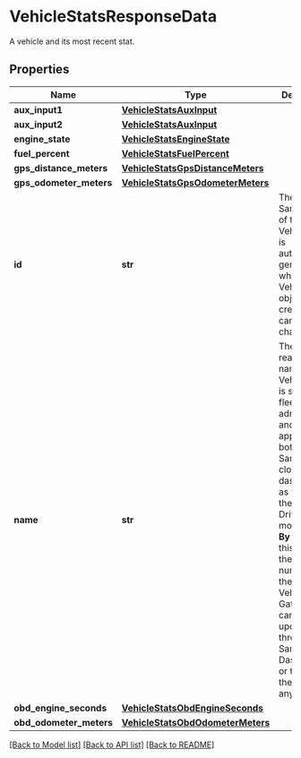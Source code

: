 # VehicleStatsResponseData

A vehicle and its most recent stat.
## Properties
Name | Type | Description | Notes
------------ | ------------- | ------------- | -------------
**aux_input1** | [**VehicleStatsAuxInput**](VehicleStatsAuxInput.md) |  | [optional] 
**aux_input2** | [**VehicleStatsAuxInput**](VehicleStatsAuxInput.md) |  | [optional] 
**engine_state** | [**VehicleStatsEngineState**](VehicleStatsEngineState.md) |  | [optional] 
**fuel_percent** | [**VehicleStatsFuelPercent**](VehicleStatsFuelPercent.md) |  | [optional] 
**gps_distance_meters** | [**VehicleStatsGpsDistanceMeters**](VehicleStatsGpsDistanceMeters.md) |  | [optional] 
**gps_odometer_meters** | [**VehicleStatsGpsOdometerMeters**](VehicleStatsGpsOdometerMeters.md) |  | [optional] 
**id** | **str** | The unique Samsara ID of the Vehicle. This is automatically generated when the Vehicle object is created. It cannot be changed. | 
**name** | **str** | The human-readable name of the Vehicle. This is set by a fleet administrator and will appear in both Samsara’s cloud dashboard as well as the Samsara Driver mobile app. **By default**, this name is the serial number of the Samsara Vehicle Gateway. It can be set or updated through the Samsara Dashboard or through the API at any time. | 
**obd_engine_seconds** | [**VehicleStatsObdEngineSeconds**](VehicleStatsObdEngineSeconds.md) |  | [optional] 
**obd_odometer_meters** | [**VehicleStatsObdOdometerMeters**](VehicleStatsObdOdometerMeters.md) |  | [optional] 

[[Back to Model list]](../README.md#documentation-for-models) [[Back to API list]](../README.md#documentation-for-api-endpoints) [[Back to README]](../README.md)


